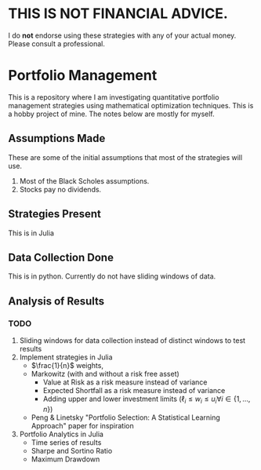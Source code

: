 # THIS IS NOT FINANCIAL ADVICE. 
I do **not** endorse using these strategies with any of your actual money. Please consult a professional.

# Portfolio Management

This is a repository where I am investigating quantitative portfolio management strategies using mathematical optimization techniques. This is a hobby project of mine. The notes below are mostly for myself.

## Assumptions Made
These are some of the initial assumptions that most of the strategies will use. 
1. Most of the Black Scholes assumptions.
2. Stocks pay no dividends.

## Strategies Present 
This is in Julia 
## Data Collection Done 
This is in python. Currently do not have sliding windows of data. 
## Analysis of Results 

### TODO

1. Sliding windows for data collection instead of distinct windows to test results 
2. Implement strategies in Julia 
     - $\frac{1}{n}$ weights, 
     - Markowitz (with and without a risk free asset)
        - Value at Risk as a risk measure instead of variance
        - Expected Shortfall as a risk measure instead of variance 
        - Adding upper and lower investment limits ($\ell_{i} \leq w_i \leq u_{i} \forall i \in \{1,\dots,n \}$)
    - Peng & Linetsky "Portfolio Selection: A Statistical Learning Approach" paper for inspiration 
3. Portfolio Analytics in Julia 
    - Time series of results 
    - Sharpe and Sortino Ratio
    - Maximum Drawdown 